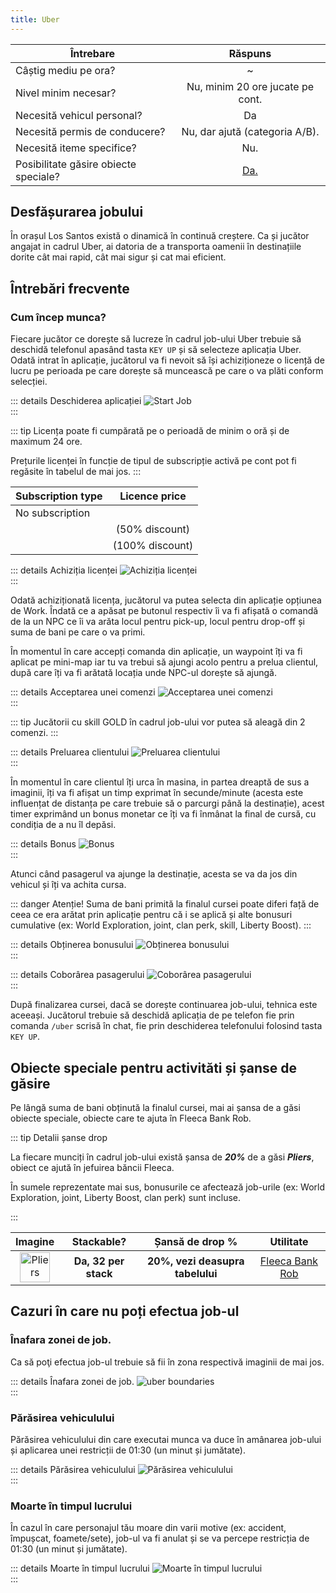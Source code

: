 ```yaml
---
title: Uber
---
```


| Întrebare   | Răspuns |
| ----------- | :-----------: |
| Câștig mediu pe ora? | ~<Dinero :amount='1700' /> |
| Nivel minim necesar? | Nu, minim 20 ore jucate pe cont. |
| Necesită vehicul personal? | Da |
| Necesită permis de conducere? | Nu, dar ajută (categoria A/B). |
| Necesită iteme specifice? | Nu. |
| Posibilitate găsire obiecte speciale? | [Da.](#obiecte-speciale-pentru-activitati-si-sanse-de-gasire) |


## Desfășurarea jobului 

În orașul Los Santos există o dinamică în continuă creștere. Ca și jucător angajat in cadrul Uber, ai datoria de a transporta oamenii în destinațiile dorite cât mai rapid, cât mai sigur și cat mai eficient.

## Întrebări frecvente

### Cum încep munca?

Fiecare jucător ce dorește să lucreze în cadrul job-ului Uber trebuie să deschidă telefonul apasând tasta `KEY UP` și să selecteze aplicația Uber. Odată intrat în aplicație, jucătorul va fi nevoit să își achiziționeze o licență de lucru pe perioada pe care dorește să muncească pe care o va plăti conform selecției.

::: details Deschiderea aplicației 
  <Image src="https://i.imgur.com/uD3WjOq.gif" alt="Start Job" />  
:::  

::: tip
Licența poate fi cumpărată pe o perioadă de minim o oră și de maximum 24 ore.

Prețurile licenței în funcție de tipul de subscripție activă pe cont pot fi regăsite în tabelul de mai jos.
:::

| Subscription type   | Licence price |
| ----------- | :-----------: |
| No subscription | <Dinero :amount='60' /> |
| <PremiumSubscription type='gold' /> | <Dinero :amount='30' /> (50% discount) |
| <PremiumSubscription type='platinum' /> | <Dinero :amount='0' /> (100% discount) |

::: details Achiziția licenței
  <Image src="https://i.imgur.com/hNPwoer.gif" alt="Achiziția licenței" />  
:::  

Odată achiziționată licența, jucătorul va putea selecta din aplicație opțiunea de Work. Îndată ce a apăsat pe butonul respectiv îi va fi afișată o comandă de la un NPC ce îi va arăta locul pentru pick-up, locul pentru drop-off și suma de bani pe care o va primi.

În momentul în care accepți comanda din aplicație, un waypoint îți va fi aplicat pe mini-map iar tu va trebui să ajungi acolo pentru a prelua clientul, după care îți va fi arătată locația unde NPC-ul dorește să ajungă.

::: details Acceptarea unei comenzi
  <Image src="https://i.imgur.com/k6QdGvW.gif" alt="Acceptarea unei comenzi" />  
::: 

::: tip
Jucătorii cu skill GOLD în cadrul job-ului vor putea să aleagă din 2 comenzi.
:::

::: details Preluarea clientului
  <Image src="https://i.imgur.com/M42BZsw.gif" alt="Preluarea clientului" />  
::: 

În momentul în care clientul îți urca în masina, in partea dreaptă de sus a imaginii, îți va fi afișat un timp exprimat în secunde/minute (acesta este influențat de distanța pe care trebuie să o parcurgi până la destinație), acest timer exprimând un bonus monetar ce îți va fi înmânat la final de cursă, cu condiția de a nu îl depăsi.

::: details Bonus
  <Image src="https://i.imgur.com/LSQho9D.png" alt="Bonus" />  
::: 

Atunci când pasagerul va ajunge la destinație, acesta se va da jos din vehicul și îți va achita cursa.

::: danger Atenție! 
 Suma de bani primită la finalul cursei poate diferi față de ceea ce era arătat prin aplicație pentru că i se aplică și alte bonusuri cumulative (ex: World Exploration, joint, clan perk, skill, Liberty Boost).
:::

::: details Obținerea bonusului
  <Image src="https://i.imgur.com/FgQDULQ.png" alt="Obținerea bonusului" />  
::: 

::: details Coborârea pasagerului
  <Image src="https://i.imgur.com/mBvxidB.gif" alt="Coborârea pasagerului" />  
::: 

După finalizarea cursei, dacă se dorește continuarea job-ului, tehnica este aceeași. Jucătorul trebuie să deschidă aplicația de pe telefon fie prin comanda `/uber` scrisă în chat, fie prin deschiderea telefonului folosind tasta `KEY UP`.

## Obiecte speciale pentru activităti și șanse de găsire

Pe lângă suma de bani obținută la finalul cursei, mai ai șansa de a găsi obiecte speciale, obiecte care te ajuta în Fleeca Bank Rob.

::: tip Detalii șanse drop

La fiecare <Dinero :amount='400' /> munciți în cadrul job-ului există șansa de _**20%**_ de a găsi _**Pliers**_, obiect ce ajută în jefuirea băncii Fleeca.

În sumele reprezentate mai sus, bonusurile ce afectează job-urile (ex: World Exploration, joint, Liberty Boost, clan perk) sunt incluse.

:::

| **Imagine** | **Stackable?** | **Șansă de drop %** | **Utilitate** |
| :-----------: | :-----------: | :-----------: | :-----------: |
| <Image src="https://i.imgur.com/TGIAVQa.png" alt="Pliers" width="48" label="Pliers" /> | **Da, 32 per stack** |  **20%, vezi deasupra tabelului**  | [Fleeca Bank Rob](../illegal-activities/robberies/fleeca-bank-robbery) |

## Cazuri în care nu poți efectua job-ul
### Înafara zonei de job.

Ca să poţi efectua job-ul trebuie să fii în zona respectivă imaginii de mai jos.

::: details Înafara zonei de job.
  <Image src="https://i.imgur.com/Dqksfdf.jpg" alt="uber boundaries" />  
::: 

### Părăsirea vehiculului

Părăsirea vehiculului din care executai munca va duce în amânarea job-ului și aplicarea unei restricții de 01:30 (un minut și jumătate).

::: details Părăsirea vehiculului
  <Image src="https://i.imgur.com/MsQFfIh.png" alt="Părăsirea vehiculului" />  
::: 

### Moarte în timpul lucrului

În cazul în care personajul tău moare din varii motive (ex: accident, împușcat, foamete/sete), job-ul va fi anulat și se va percepe restricția de 01:30 (un minut și jumătate).

::: details Moarte în timpul lucrului
  <Image src="https://i.imgur.com/c1R8Eem.png" alt="Moarte în timpul lucrului" />  
::: 


